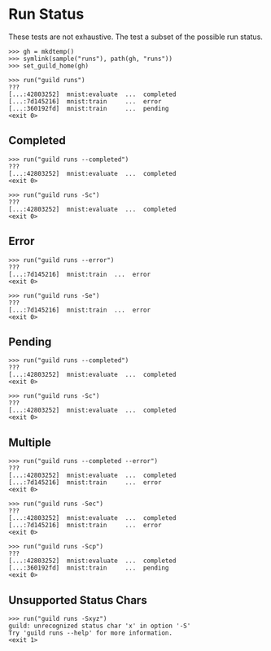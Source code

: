 # Run Status

These tests are not exhaustive. The test a subset of the possible run
status.

    >>> gh = mkdtemp()
    >>> symlink(sample("runs"), path(gh, "runs"))
    >>> set_guild_home(gh)

    >>> run("guild runs")
    ???
    [...:42803252]  mnist:evaluate  ...  completed
    [...:7d145216]  mnist:train     ...  error
    [...:360192fd]  mnist:train     ...  pending
    <exit 0>

## Completed

    >>> run("guild runs --completed")
    ???
    [...:42803252]  mnist:evaluate  ...  completed
    <exit 0>

    >>> run("guild runs -Sc")
    ???
    [...:42803252]  mnist:evaluate  ...  completed
    <exit 0>

## Error

    >>> run("guild runs --error")
    ???
    [...:7d145216]  mnist:train  ...  error
    <exit 0>

    >>> run("guild runs -Se")
    ???
    [...:7d145216]  mnist:train  ...  error
    <exit 0>

## Pending

    >>> run("guild runs --completed")
    ???
    [...:42803252]  mnist:evaluate  ...  completed
    <exit 0>

    >>> run("guild runs -Sc")
    ???
    [...:42803252]  mnist:evaluate  ...  completed
    <exit 0>

## Multiple

    >>> run("guild runs --completed --error")
    ???
    [...:42803252]  mnist:evaluate  ...  completed
    [...:7d145216]  mnist:train     ...  error
    <exit 0>

    >>> run("guild runs -Sec")
    ???
    [...:42803252]  mnist:evaluate  ...  completed
    [...:7d145216]  mnist:train     ...  error
    <exit 0>

    >>> run("guild runs -Scp")
    ???
    [...:42803252]  mnist:evaluate  ...  completed
    [...:360192fd]  mnist:train     ...  pending
    <exit 0>

## Unsupported Status Chars

    >>> run("guild runs -Sxyz")
    guild: unrecognized status char 'x' in option '-S'
    Try 'guild runs --help' for more information.
    <exit 1>
